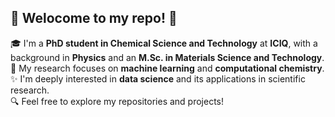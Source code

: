 ## 🧪 Welocome to my repo! 🍎

🎓 I'm a **PhD student in Chemical Science and Technology** at **ICIQ**, with a background in **Physics** and an **M.Sc. in Materials Science and Technology**.  
🔬 My research focuses on  **machine learning** and **computational chemistry**.  
✨ I'm deeply interested in **data science** and its applications in scientific research.  
🔍 Feel free to explore my repositories and projects!


